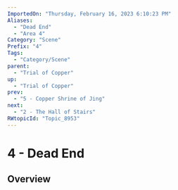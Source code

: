 ```yaml
---
ImportedOn: "Thursday, February 16, 2023 6:10:23 PM"
Aliases:
  - "Dead End"
  - "Area 4"
Category: "Scene"
Prefix: "4"
Tags:
  - "Category/Scene"
parent:
  - "Trial of Copper"
up:
  - "Trial of Copper"
prev:
  - "5 - Copper Shrine of Jing"
next:
  - "2 - The Hall of Stairs"
RWtopicId: "Topic_8953"
---
```

# 4 - Dead End
## Overview
